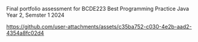 Final portfolio assessment for BCDE223 Best Programming Practice Java Year 2, Semster 1 2024

https://github.com/user-attachments/assets/c35ba752-c030-4e2b-aad2-4354a8fc02d4

